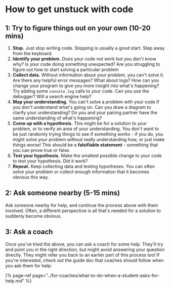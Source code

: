 # How to get unstuck with code

## 1: Try to figure things out on your own \(10-20 mins\)

1. **Stop.** Just stop writing code. Stopping is usually a good start. Step away from the keyboard.
2. **Identify your problem.** Does your code not work but you don't know why? Is your code doing something unexpected? Are you struggling to figure out how to start solving a particular problem
3. **Collect data.** Without information about your problem, you can't solve it. Are there any helpful error messages? What about logs? How can you change your program to give you more insight into what's happening? Try adding some `console.log` calls to your code. Can you use the debugger? Will a search engine help?
4. **Map your understanding.** You can't solve a problem with your code if you don't understand what's going on. Can you draw a diagram to clarify your understanding? Do you and your pairing partner have the same understanding of what's happening?
5. **Come up with a hypothesis.** This might be for a solution to your problem, or to verify an area of your understanding. You don't want to be just randomly trying things to see if something works - if you do, you might solve your problem without really understanding how, or just make things worse! This should be a **falsifiable statement** - something that you can prove true or false.
6. **Test your hypothesis.** Make the smallest possible change to your code to test your hypothesis. Did it work?
7. **Repeat.** Keep collecting data and testing hypotheses. You can often solve your problem or collect enough information that it becomes obvious this way.

## 2: Ask someone nearby \(5-15 mins\)

Ask someone nearby for help, and continue the process above with them involved. Often, a different perspective is all that's needed for a solution to suddenly become obvious.

## 3: Ask a coach

Once you've tried the above, you can ask a coach for some help. They'll try and point you in the right direction, but might avoid answering your question directly. They might refer you back to an earlier part of this process too! If you're interested, check out the guide doc that coaches should follow when you ask them for help:

{% page-ref page="../for-coaches/what-to-do-when-a-student-asks-for-help.md" %}

